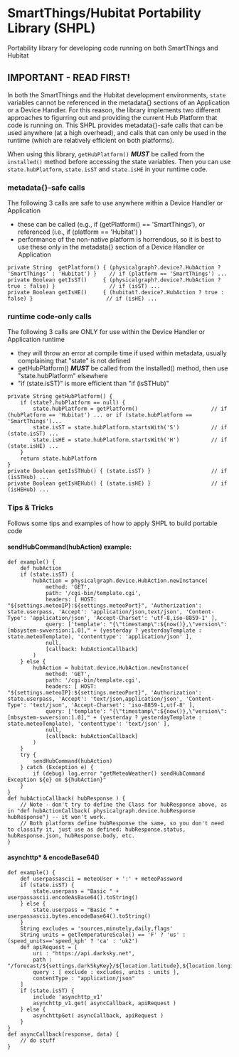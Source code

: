 # SmartThings/Hubitat Portability Library (SHPL)
Portability library for developing code running on both SmartThings and Hubitat

## IMPORTANT - READ FIRST!
In both the SmartThings and the Hubitat development environments, `state` variables cannot be referenced in the metadata{} sections of an Application or a Device Handler. For this reason, the library implements two different approaches to figurring out and providing the current Hub Platform that code is running on. This SHPL provides metadata{}-safe calls that can be used anywhere (at a high overhead), and calls that can only be used in the runtime (which are relatively efficient on both platforms).

When using this library, `getHubPlatform()` ***MUST*** be called from the `installed()` method before accessing the state variables. Then you can use `state.hubPlatform`, `state.isST` and `state.isHE` in your runtime code.

### metadata{}-safe calls
The following 3 calls are safe to use anywhere within a Device Handler or Application
  - these can be called (e.g., if (getPlatform() == 'SmartThings'), or referenced (i.e., if (platform == 'Hubitat') )
  - performance of the non-native platform is horrendous, so it is best to use these only in the metadata{} section of a Device Handler or Application

~~~~
private String  getPlatform() { (physicalgraph?.device?.HubAction ? 'SmartThings' : 'Hubitat') }	// if (platform == 'SmartThings') ...
private Boolean getIsST()     { (physicalgraph?.device?.HubAction ? true : false) }					// if (isST) ...
private Boolean getIsHE()     { (hubitat?.device?.HubAction ? true : false) }						// if (isHE) ...
~~~~

### runtime code-only calls
The following 3 calls are ONLY for use within the Device Handler or Application runtime
  - they will throw an error at compile time if used within metadata, usually complaining that "state" is not defined
  - getHubPlatform() ***MUST*** be called from the installed() method, then use "state.hubPlatform" elsewhere
  - "if (state.isST)" is more efficient than "if (isSTHub)"
~~~~
private String getHubPlatform() {
    if (state?.hubPlatform == null) {
        state.hubPlatform = getPlatform()						// if (hubPlatform == 'Hubitat') ... or if (state.hubPlatform == 'SmartThings')...
        state.isST = state.hubPlatform.startsWith('S')			// if (state.isST) ...
        state.isHE = state.hubPlatform.startsWith('H')			// if (state.isHE) ...
    }
    return state.hubPlatform
}
private Boolean getIsSTHub() { (state.isST) }					// if (isSTHub) ...
private Boolean getIsHEHub() { (state.isHE) }					// if (isHEHub) ...
~~~~

### Tips & Tricks
Follows some tips and examples of how to apply SHPL to build portable code

#### sendHubCommand(hubAction) example:

~~~~
def example() {
    def hubAction
    if (state.isST) {
        hubAction = physicalgraph.device.HubAction.newInstance(
            method: 'GET',
            path: '/cgi-bin/template.cgi',
            headers: [ HOST: "${settings.meteoIP}:${settings.meteoPort}", 'Authorization': state.userpass, 'Accept': 'application/json,text/json', 'Content-Type': 'application/json', 'Accept-Charset': 'utf-8,iso-8859-1' ],
            query: ['template': "{\"timestamp\":${now()},\"version\":[mbsystem-swversion:1.0]," + (yesterday ? yesterdayTemplate : state.meteoTemplate), 'contenttype': 'application/json' ],
            null,
            [callback: hubActionCallback]
        )
    } else {
        hubAction = hubitat.device.HubAction.newInstance(
            method: 'GET',
            path: '/cgi-bin/template.cgi',
            headers: [ HOST: "${settings.meteoIP}:${settings.meteoPort}", 'Authorization': state.userpass, 'Accept': 'text/json,application/json', 'Content-Type': 'text/json', 'Accept-Charset': 'iso-8859-1,utf-8' ],
            query: ['template': "{\"timestamp\":${now()},\"version\":[mbsystem-swversion:1.0]," + (yesterday ? yesterdayTemplate : state.meteoTemplate), 'contenttype': 'text/json' ],
            null,
            [callback: hubActionCallback]
        )
    }
    try {
        sendHubCommand(hubAction)
    } catch (Exception e) {
    	if (debug) log.error "getMeteoWeather() sendHubCommand Exception ${e} on ${hubAction}"
    }
}
def hubActioCallback( hubResponse ) {
	// Note - don't try to define the Class for hubResponse above, as in "def hubActionCallback( physicalgraph.device.hubResponse hubResponse") -- it won't work.
    // Both platforms define hubResponse the same, so you don't need to classify it, just use as defined: hubResponse.status, hubResponse.json, hubResponse.body, etc.
}
~~~~

#### asynchttp* & encodeBase64()

~~~~
def example() {
    def userpassascii = meteoUser + ':' + meteoPassword
	if (state.isST) {
    	state.userpass = "Basic " + userpassascii.encodeAsBase64().toString()
    } else {
    	state.userpass = "Basic " + userpassascii.bytes.encodeBase64().toString()
    }
	String excludes = 'sources,minutely,daily,flags'
    String units = getTemperatureScale() == 'F' ? 'us' : (speed_units=='speed_kph' ? 'ca' : 'uk2')
    def apiRequest = [
        uri : "https://api.darksky.net",
        path : "/forecast/${settings.darkSkyKey}/${location.latitude},${location.longitude}",
        query : [ exclude : excludes, units : units ],
        contentType : "application/json"
    ]
    if (state.isST) {
    	include 'asynchttp_v1'
    	asynchttp_v1.get( asyncCallback, apiRequest )
    } else {
    	asynchttpGet( asyncCallback, apiRequest )
    }
}
def asyncCallback(response, data) {
	// do stuff
}
~~~~
